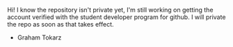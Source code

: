 Hi! I know the repository isn't private yet, I'm still working on getting the account verified with the student developer program for github. I will private the repo as soon as that takes effect.
- Graham Tokarz

